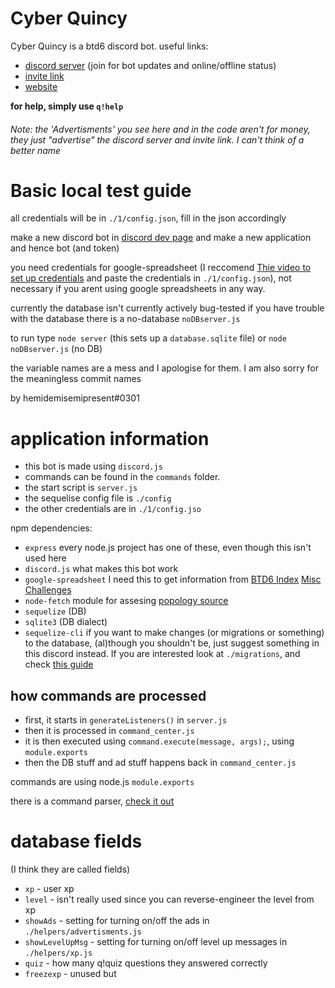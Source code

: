 # Cyber Quincy

Cyber Quincy is a btd6 discord bot.
useful links:

-   [discord server](https://discord.gg/VMX5hZA) (join for bot updates and online/offline status)
-   [invite link](https://discordapp.com/oauth2/authorize?client_id=591922988832653313&scope=bot&permissions=537250881)
-   [website](https://cq.netlify.com)

**for help, simply use `q!help`**

###### Note: the 'Advertisments' you see here and in the code aren't for money, they just "advertise" the discord server and invite link. I can't think of a better name

# Basic local test guide

all credentials will be in `./1/config.json`, fill in the json accordingly

make a new discord bot in [discord dev page](https://discord.com/developers/applications) and make a new application and hence bot (and token)

you need credentials for google-spreadsheet (I reccomend [Thie video to set up credentials](https://www.youtube.com/watch?v=UGN6EUi4Yio) and paste the credentials in `./1/config.json`), not necessary if you arent using google spreadsheets in any way.

currently the database isn't currently actively bug-tested
if you have trouble with the database there is a no-database `noDBserver.js`

to run type `node server` (this sets up a `database.sqlite` file) or `node noDBserver.js` (no DB)

the variable names are a mess and I apologise for them.
I am also sorry for the meaningless commit names

by hemidemisemipresent#0301

# application information

-   this bot is made using `discord.js`
-   commands can be found in the `commands` folder.
-   the start script is `server.js`
-   the sequelise config file is `./config`
-   the other credentials are in `./1/config.jso`

npm dependencies:

-   `express` every node.js project has one of these, even though this isn't used here
-   `discord.js` what makes this bot work
-   `google-spreadsheet` I need this to get information from [BTD6 Index](https://docs.google.com/spreadsheets/d/1bK0rJzXrMqT8KuWufjwNrPxsYTsCQpAVhpBt20f1wpA/edit#gid=0) [Misc Challenges](https://docs.google.com/spreadsheets/d/1tOcL8DydvslPHvMAuf-FAHL0ik7KV4kp49vgNqK_N8Q/edit#gid=2028069799)
-   `node-fetch` module for assesing [popology source](http://topper64.co.uk/nk/btd6/dat/towers.json)
-   `sequelize` (DB)
-   `sqlite3` (DB dialect)
-   `sequelize-cli` if you want to make changes (or migrations or something) to the database, (al)though you shouldn't be, just suggest something in this discord instead. If you are interested look at `./migrations`, and check [this guide](https://dev.to/nedsoft/add-new-fields-to-existing-sequelize-migration-3527)

## how commands are processed

-   first, it starts in `generateListeners()` in `server.js`
-   then it is processed in `command_center.js`
-   it is then executed using `command.execute(message, args);`, using `module.exports`
-   then the DB stuff and ad stuff happens back in `command_center.js`

commands are using node.js `module.exports`

there is a command parser, [check it out](https://github.com/hemisemidemipresent/cyberquincy/tree/master/parser)

# database fields

(I think they are called fields)

-   `xp` - user xp
-   `level` - isn't really used since you can reverse-engineer the level from xp
-   `showAds` - setting for turning on/off the ads in `./helpers/advertisments.js`
-   `showLevelUpMsg` - setting for turning on/off level up messages in `./helpers/xp.js`
-   `quiz` - how many q!quiz questions they answered correctly
-   `freezexp` - unused but

